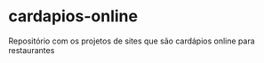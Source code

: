 # cardapios-online
Repositório com os projetos de sites que são cardápios online para restaurantes 

